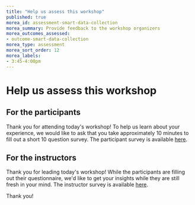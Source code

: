 ```yaml
---
title: "Help us assess this workshop"
published: true
morea_id: assessment-smart-data-collection
morea_summary: Provide feedback to the workshop organizers
morea_outcomes_assessed:
- outcome-smart-data-collection
morea_type: assessment
morea_sort_order: 12
morea_labels:
- 3:45-4:00pm
---
```


# Help us assess this workshop

## For the participants

Thank you for attending today's workshop! To help us learn about your experience, we would like to ask that you take approximately 10 minutes to fill out a short 10 question survey.  The participant survey is available [here](https://docs.google.com/forms/d/e/1FAIpQLSeenh8r4JpHxqVigJ6uKfOtK7BQ88BvQHSs4YDvtMyYhb0Cqw/viewform).

## For the instructors

Thank you for leading today's workshop! While the participants are filling out their questionnaire, we'd like to get your insights while they are still fresh in your mind.  The instructor survey is available [here](https://docs.google.com/forms/d/e/1FAIpQLSfB0Rz7Fofhp90vHMzkWLUl7czMJTN6wTTmrA8FsEbE4e5Wuw/viewform).

Thank you!
